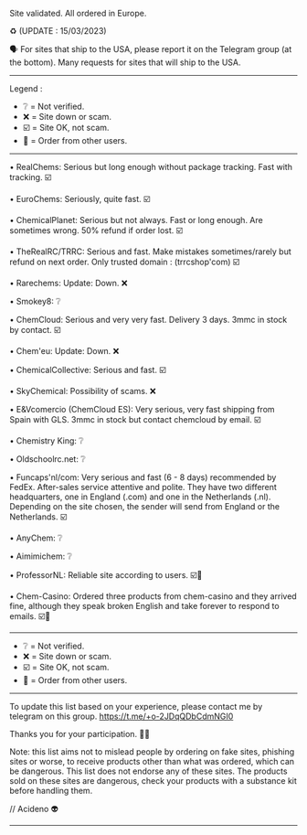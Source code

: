 Site validated. All ordered in Europe. 

♻️ (UPDATE : 15/03/2023)

🗣️ For sites that ship to the USA, please report it on the Telegram group (at the bottom). Many requests for sites that will ship to the USA.

___________________________________________________________________________________________________________________

Legend :

 * ❔  = Not verified.
 * ❌  = Site down or scam.
 * ☑️  = Site OK, not scam.
 * 💬  = Order from other users.
 
____________________________________________________________________________________________________________________

 • RealChems: Serious but long enough without package tracking. Fast with tracking. ☑️

 • EuroChems: Seriously, quite fast. ☑️

 • ChemicalPlanet: Serious but not always. Fast or long enough. Are sometimes wrong. 50% refund if order lost. ☑️

 • TheRealRC/TRRC: Serious and fast. Make mistakes sometimes/rarely but refund on next order. Only trusted domain : (trrcshop'com) ☑️

 • Rarechems: Update: Down. ❌

 • Smokey8: ❔

 • ChemCloud: Serious and very very fast.  Delivery 3 days. 3mmc in stock by contact. ☑️

 • Chem'eu: Update: Down. ❌

 • ChemicalCollective: Serious and fast. ☑️

 • SkyChemical: Possibility of scams. ❌

 • E&Vcomercio (ChemCloud ES): Very serious, very fast shipping from Spain with GLS. 3mmc in stock but contact chemcloud by email. ☑️

 • Chemistry King: ❔

 • Oldschoolrc.net: ❔

 • Funcaps'nl/com: Very serious and fast (6 - 8 days) recommended by FedEx. After-sales service attentive and polite. They have two different headquarters, one in England (.com) and one in the Netherlands (.nl). Depending on the site chosen, the sender will send from England or the Netherlands. ☑️

 • AnyChem: ❔

 • Aimimichem: ❔
 
 • ProfessorNL: Reliable site according to users. ☑️💬
 
 • Chem-Casino: Ordered three products from chem-casino and they arrived fine, although they speak broken English and take forever to respond to emails. ☑️💬


_________________________________________________________________________________________________________________________

 * ❔  = Not verified.
 * ❌  = Site down or scam.
 * ☑️  = Site OK, not scam.
 * 💬  = Order from other users.
 
_________________________________________________________________________________________________________________________

To update this list based on your experience, please contact me by telegram on this group. https://t.me/+o-2JDqQDbCdmNGI0
 
Thanks you for your participation. 🙏🏻

Note: this list aims not to mislead people by ordering on fake sites, phishing sites or worse, to receive products other than what was ordered, which can be dangerous. This list does not endorse any of these sites. The products sold on these sites are dangerous, check your products with a substance kit before handling them.

// Acideno 👽

_________________________________________________________________________________________________________________________
